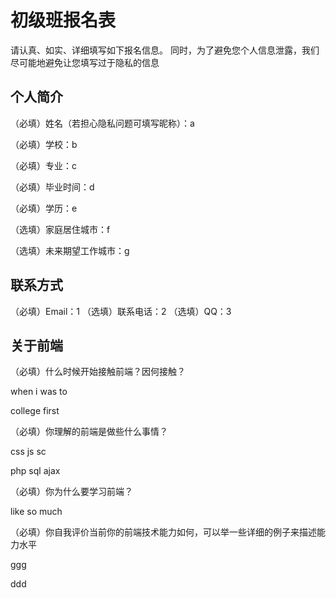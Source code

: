 # 初级班报名表

请认真、如实、详细填写如下报名信息。
同时，为了避免您个人信息泄露，我们尽可能地避免让您填写过于隐私的信息

## 个人简介

（必填）姓名（若担心隐私问题可填写昵称）：a

（必填）学校：b

（必填）专业：c

（必填）毕业时间：d

（必填）学历：e

（选填）家庭居住城市：f

（选填）未来期望工作城市：g

## 联系方式

（必填）Email：1
（选填）联系电话：2
（选填）QQ：3

## 关于前端

（必填）什么时候开始接触前端？因何接触？

when i was to

college first

（必填）你理解的前端是做些什么事情？

css js sc

php sql ajax

（必填）你为什么要学习前端？

like so much

（必填）你自我评价当前你的前端技术能力如何，可以举一些详细的例子来描述能力水平

ggg

ddd
